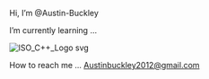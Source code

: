 Hi, I’m @Austin-Buckley

I’m currently learning ...

![ISO_C++_Logo svg](https://github.com/Austin-Buckley/Austin-Buckley/assets/162955876/3e9fe199-7ce9-4984-a958-e6050f46b03d)

How to reach me ...
Austinbuckley2012@gmail.com

<!---
Austin-Buckley/Austin-Buckley is a ✨ special ✨ repository because its `README.md` (this file) appears on your GitHub profile.
You can click the Preview link to take a look at your changes.
--->
